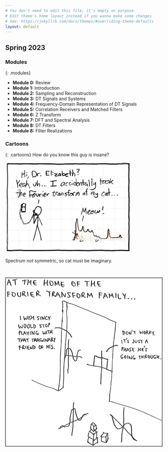```yaml
---
# You don't need to edit this file, it's empty on purpose.
# Edit theme's home layout instead if you wanna make some changes
# See: https://jekyllrb.com/docs/themes/#overriding-theme-defaults
layout: default
---
```



<h2>Spring 2023</h2>


### Modules
{: .modules}

* __Module 0:__ Review
* __Module 1:__ Introduction
* __Module 2:__ Sampling and Reconstruction
* __Module 3:__ DT Signals and Systems
* __Module 4:__ Frequency-Domain Representation of DT Signals
* __Module 5:__ Correlation Receivers and Matched Filters
* __Module 6:__ Z Transform
* __Module 7:__ DFT and Spectral Analysis
* __Module 8:__ DT Filters
* __Module 8:__ Filter Realizations
 
  
### Cartoons
{: .cartoons}
How do you know this guy is insane?  

<img src="graphics/cat.jpg" alt="cat cartoon" style="width: 400px;"/>

Spectrum *not* symmetric, so cat must be imaginary.


<br>

 <img src="graphics/FTfamilycartoon.jpg" alt="FT family cartoon" 
 style="width: 500px;"/>
